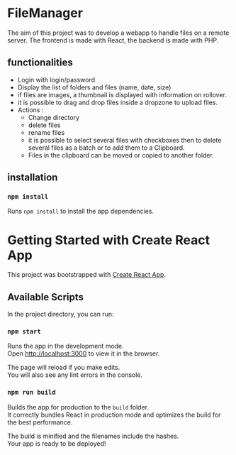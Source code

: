 # FileManager

The aim of this project was to develop a webapp to handle files on a remote server. The frontend is made with React, the backend is made with PHP.

## functionalities

- Login with login/password
- Display the list of folders and files (name, date, size)
- if files are images, a thumbnail is displayed with information on rollover.
- it is possible to drag and drop files inside a dropzone to upload files.
- Actions :
  - Change directory
  - delete files
  - rename files
  - it is possible to select several files with checkboxes then to delete several files as a batch or to add them to a Clipboard.
  - Files in the clipboard can be moved or copied to another folder.

## installation

### `npm install`

Runs `npm install` to install the app dependencies.

# Getting Started with Create React App

This project was bootstrapped with [Create React App](https://github.com/facebook/create-react-app).

## Available Scripts

In the project directory, you can run:

### `npm start`

Runs the app in the development mode.\
Open [http://localhost:3000](http://localhost:3000) to view it in the browser.

The page will reload if you make edits.\
You will also see any lint errors in the console.

### `npm run build`

Builds the app for production to the `build` folder.\
It correctly bundles React in production mode and optimizes the build for the best performance.

The build is minified and the filenames include the hashes.\
Your app is ready to be deployed!
